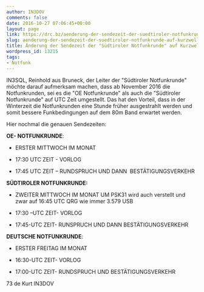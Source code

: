 ```yaml
---
author: IN3DOV
comments: false
date: 2016-10-27 07:06:45+00:00
layout: page
link: https://drc.bz/aenderung-der-sendezeit-der-suedtiroler-notfunkrunde-auf-kurzwelle/
slug: aenderung-der-sendezeit-der-suedtiroler-notfunkrunde-auf-kurzwelle
title: Änderung der Sendezeit der "Südtiroler Notfunkrunde" auf Kurzwelle.
wordpress_id: 13215
tags:
- Notfunk
---
```


IN3SQL, Reinhold aus Bruneck, der Leiter der "Südtiroler Notfunkrunde" möchte darauf aufmerksam machen, dass ab November 2016 die Notfunkrunden, sei es die "OE Notfunkrunde" als auch die "Südtiroler Notfunkrunde" auf UTC Zeit umgestellt. Das hat den Vorteil, dass in der Winterzeit die Notfunkrunden eine Stunde früher ausgestrahlt werden und somit bessere Funkbedingungen auf dem 80m Band erwartet werden.


Hier nochmal die genauen Sendezeiten:

**OE- NOTFUNKRUNDE**:



	
  * ERSTER MITTWOCH IM MONAT

	
  * 17:30 UTC ZEIT - VORLOG

	
  * 17:45 UTC ZEIT – RUNDSPRUCH UND DANN  BESTÄTIGUNGSVERKEHR




**SÜDTIROLER NOTFUNKRUNDE:**






	
  * ZWEITER MITTWOCH IM MONAT UM PSK31 wird auch verstellt und zwar auf 16:45 UTC QRG wie immer 3.579 USB

	
  * 17:30 –UTC ZEIT- VORLOG

	
  * 17:45-UTC ZEIT- RUNSPRUCH UND DANN BESTÄTIGUNGSVERKEHR


**DEUTSCHE NOTFUNKRUNDE**:



	
  * ERSTER FREITAG IM MONAT

	
  * 16:30-UTC ZEIT- VORLOG

	
  * 17:00-UTC ZEIT- RUNDSPRUCH UND BESTÄTIGUNGSVERKEHR




73 de Kurt IN3DOV
